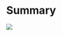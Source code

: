 # Summary
<img align="center" src="https://github-readme-stats.vercel.app/api/?username=<kartikprabhu20>&theme=<dark>" />
